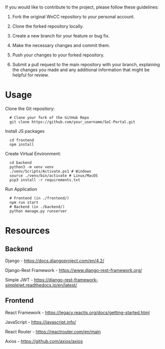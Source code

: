 If you would like to contribute to the project, please follow these guidelines:

1. Fork the original WnCC repository to your personal account.

2. Clone the forked repository locally.

3. Create a new branch for your feature or bug fix.

4. Make the necessary changes and commit them.

5. Push your changes to your forked repository.

6. Submit a pull request to the main repository with your branch, explaining the changes you made and any additional information that might be helpful for review.

# Usage

Clone the Git repository:

```shell
  # Clone your fork of the GitHub Repo
  git clone https://github.com/your_username/SoC-Portal.git
```

Install JS packages

```shell
  cd frontend
  npm install
```

Create Virtual Environment:

```shell
  cd backend
  python3 -m venv venv
  ./venv/Scripts/Activate.ps1 # Windows
  source ./venv/bin/activate # Linux/MacOS
  pip3 install -r requirements.txt
```

Run Application

```shell
  # Frontend (in ./frontend/)
  npm run start
  # Backend (in ./backend/)
  python manage.py runserver
```

# Resources

## Backend
Django - https://docs.djangoproject.com/en/4.2/

Django-Rest Framework - https://www.django-rest-framework.org/

Simple JWT - https://django-rest-framework-simplejwt.readthedocs.io/en/latest/

## Frontend

React Framework - https://legacy.reactjs.org/docs/getting-started.html

JavaScript - https://javascript.info/

React Router - https://reactrouter.com/en/main

Axios - https://github.com/axios/axios

